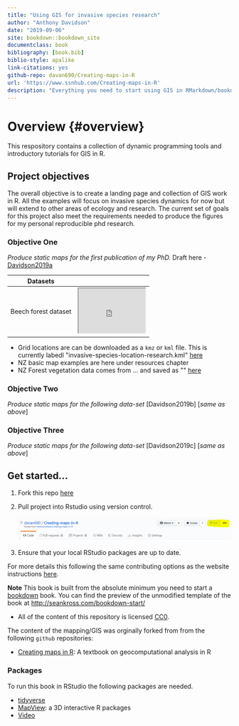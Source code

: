 ```yaml
---
title: "Using GIS for invasive species research"
author: "Anthony Davidson"
date: "2019-09-06"
site: bookdown::bookdown_site
documentclass: book
bibliography: [book.bib]
biblio-style: apalike
link-citations: yes
github-repo: davan690/Creating-maps-in-R
url: 'https://www.ssnhub.com/Creating-maps-in-R'
description: "Everything you need to start using GIS in RMarkdown/bookdown projects."
---
```


# Overview {#overview}

This respository contains a collection of dynamic programming tools and introductory tutorials for GIS in R.

## Project objectives

The overall objective is to create a landing page and collection of GIS work in R. All the examples will focus on invasive species dynamics for now but will extend to other areas of ecology and research. The current set of goals for this project also meet the requirements needed to produce the figures for my personal reproducible phd research.

### Objective One

*Produce static maps for the first publication of my PhD.*  Draft here - [Davidson2019a](https://www.ssnhub.com/beech-publication-wr/)

| Datasets |                                        |
|-----------|----------------------------|
|Beech forest dataset | <iframe src="https://www.google.com.au/maps/d/u/0/embed?mid=1DAgemW-rkdMHTO8fxnbvbSVF4H0XNLd_" width="150" height="100"></iframe> |

  - Grid locations are can be downloaded as a `kmz` or `kml` file. This is currently labedl "invasive-species-location-research.kml" [here](data/google-data/invasive-species-location-research.kml)
  - NZ basic map examples are here under resources chapter
  - NZ Forest vegetation data comes from ... and saved as "" [here]()

### Objective Two

*Produce static maps for the following data-set* [Davidson2019b] [*same as above*]

### Objective Three

*Produce static maps for the following data-set* [Davidson2019c] [*same as above*]

## Get started...

1. Fork this repo [here](www.github.com/davan690/Creating-maps-in-R/)

2. Pull project into Rstudio using version control.

   ![1567561101782](img/fork.PNG)

3. Ensure that your local RStudio packages are up to date.

For more details this following the same contributing options as the website instructions [here](https://www.ssnhub.com/contributing/).

**Note** This book is built from the absolute minimum you need to start a  [bookdown](https://bookdown.org/yihui/bookdown/) book. You can find the preview of the unmodified template of the book at http://seankross.com/bookdown-start/

- All of the content of this repository is licensed [CC0](https://creativecommons.org/publicdomain/zero/1.0/).

The content of the mapping/GIS was orginally forked from from the following `github` repositories:

- [Creating maps in R](https://geocompr.robinlovelace.net/): A textbook on geocomputational analysis in R

### Packages

To run this book in RStudio the following packages are needed.

- [tidyverse]()
- [MapView](https://r-spatial.github.io/mapview/): a 3D interactive R packages
- [Video](https://www.youtube.com/watch?v=GMi1ThlGFMo)
